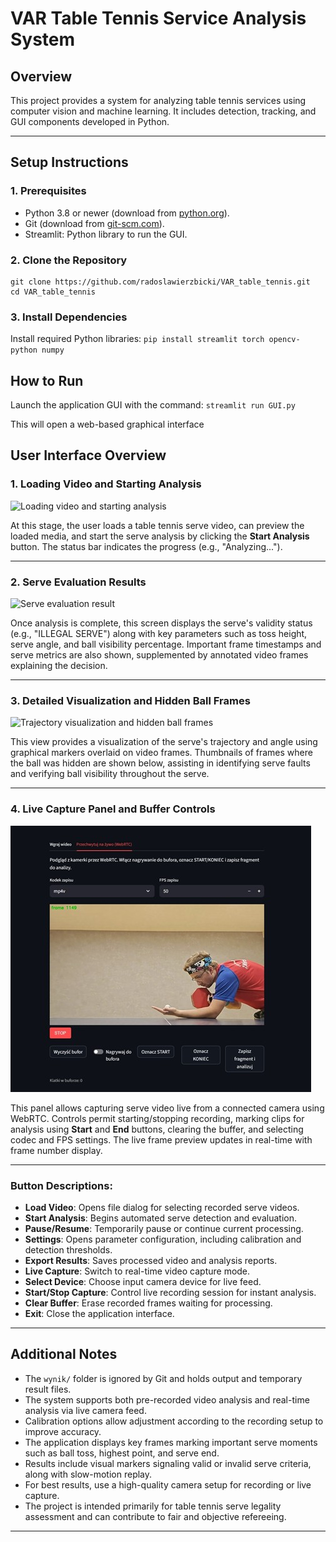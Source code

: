 # VAR Table Tennis Service Analysis System

## Overview
This project provides a system for analyzing table tennis services using computer vision and machine learning. It includes detection, tracking, and GUI components developed in Python.

---

## Setup Instructions

### 1. Prerequisites
- Python 3.8 or newer (download from [python.org](https://www.python.org/downloads/)).
- Git (download from [git-scm.com](https://git-scm.com/downloads/)).
- Streamlit: Python library to run the GUI.

### 2. Clone the Repository
```
git clone https://github.com/radoslawierzbicki/VAR_table_tennis.git
cd VAR_table_tennis
```
### 3. Install Dependencies
Install required Python libraries:
`pip install streamlit torch opencv-python numpy`

## How to Run
Launch the application GUI with the command:
`streamlit run GUI.py`

This will open a web-based graphical interface


## User Interface Overview
### 1. Loading Video and Starting Analysis

![Loading video and starting analysis](images/Obraz1.jpg)

At this stage, the user loads a table tennis serve video, can preview the loaded media, and start the serve analysis by clicking the **Start Analysis** button. The status bar indicates the progress (e.g., "Analyzing...").

---

### 2. Serve Evaluation Results

![Serve evaluation result](images/Obraz2.jpg)

Once analysis is complete, this screen displays the serve's validity status (e.g., "ILLEGAL SERVE") along with key parameters such as toss height, serve angle, and ball visibility percentage. Important frame timestamps and serve metrics are also shown, supplemented by annotated video frames explaining the decision.

---

### 3. Detailed Visualization and Hidden Ball Frames

![Trajectory visualization and hidden ball frames](images/Obraz3.jpg)

This view provides a visualization of the serve's trajectory and angle using graphical markers overlaid on video frames. Thumbnails of frames where the ball was hidden are shown below, assisting in identifying serve faults and verifying ball visibility throughout the serve.

---

### 4. Live Capture Panel and Buffer Controls

![Live capture from camera with controls](images/Obraz4.jpg)

This panel allows capturing serve video live from a connected camera using WebRTC. Controls permit starting/stopping recording, marking clips for analysis using **Start** and **End** buttons, clearing the buffer, and selecting codec and FPS settings. The live frame preview updates in real-time with frame number display.

---

### Button Descriptions:

- **Load Video**: Opens file dialog for selecting recorded serve videos.
- **Start Analysis**: Begins automated serve detection and evaluation.
- **Pause/Resume**: Temporarily pause or continue current processing.
- **Settings**: Opens parameter configuration, including calibration and detection thresholds.
- **Export Results**: Saves processed video and analysis reports.
- **Live Capture**: Switch to real-time video capture mode.
- **Select Device**: Choose input camera device for live feed.
- **Start/Stop Capture**: Control live recording session for instant analysis.
- **Clear Buffer**: Erase recorded frames waiting for processing.
- **Exit**: Close the application interface.

---

## Additional Notes

- The `wynik/` folder is ignored by Git and holds output and temporary result files.
- The system supports both pre-recorded video analysis and real-time analysis via live camera feed.
- Calibration options allow adjustment according to the recording setup to improve accuracy.
- The application displays key frames marking important serve moments such as ball toss, highest point, and serve end.
- Results include visual markers signaling valid or invalid serve criteria, along with slow-motion replay.
- For best results, use a high-quality camera setup for recording or live capture.
- The project is intended primarily for table tennis serve legality assessment and can contribute to fair and objective refereeing.

---

